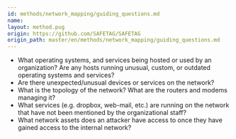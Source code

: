 ```yaml
---
id: methods/network_mapping/guiding_questions.md
name: 
layout: method.pug
origin: https://github.com/SAFETAG/SAFETAG
origin_path: master/en/methods/network_mapping/guiding_questions.md
---
```


* What operating systems, and services being hosted or used by an organization? Are any hosts running unusual, custom, or outdated operating systems and services?
* Are there unexpected/unusual devices or services on the network?
* What is the topology of the network? What are the routers and modems 
managing it?
* What services (e.g. dropbox, web-mail, etc.) are running on the network that have not been mentioned by the organizational staff?
* What network assets does an attacker have access to once they have gained access to the internal network?

